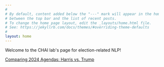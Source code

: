 ```yaml
---
#
# By default, content added below the "---" mark will appear in the home page
# between the top bar and the list of recent posts.
# To change the home page layout, edit the _layouts/home.html file.
# See: https://jekyllrb.com/docs/themes/#overriding-theme-defaults
#
layout: home
---
```

Welcome to the CHAI lab's page for election-related NLP! 

<a href="candidates" class="button">Comparing 2024 Agendas: Harris vs. Trump</a>